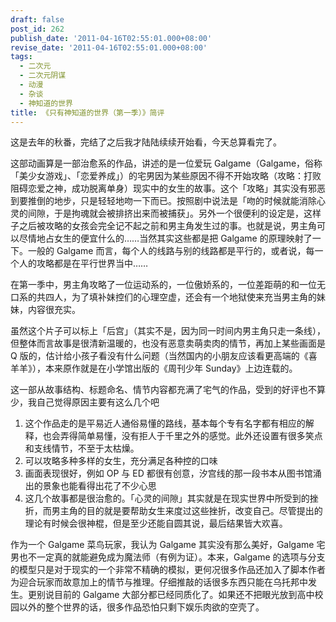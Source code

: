 ```yaml
---
draft: false
post_id: 262
publish_date: '2011-04-16T02:55:01.000+08:00'
revise_date: '2011-04-16T02:55:01.000+08:00'
tags:
  - 二次元
  - 二次元阴谋
  - 动漫
  - 杂谈
  - 神知道的世界
title: 《只有神知道的世界（第一季）》简评
---
```


这是去年的秋番，完结了之后我才陆陆续续开始看，今天总算看完了。

这部动画算是一部治愈系的作品，讲述的是一位爱玩 Galgame（Galgame，俗称「美少女游戏」、「恋爱养成」）的宅男因为某些原因不得不开始攻略（攻略：打败阻碍恋爱之神，成功脱离单身）现实中的女生的故事。这个「攻略」其实没有邪恶到要推倒的地步，只是轻轻地吻一下而已。按照剧中说法是「吻的时候就能消除心灵的间隙，于是拘魂就会被排挤出来而被捕获」。另外一个很便利的设定是，这样子之后被攻略的女孩会完全记不起之前和男主角发生过的事。也就是说，男主角可以尽情地占女生的便宜什么的……当然其实这些都是把 Galgame 的原理映射了一下。一般的 Galgame 而言，每个人的线路与别的线路都是平行的，或者说，每一个人的攻略都是在平行世界当中……

在第一季中，男主角攻略了一位运动系的，一位傲娇系的，一位差距萌的和一位无口系的共四人，为了填补妹控们的心理空虚，还会有一个地狱使来充当男主角的妹妹，内容很充实。

虽然这个片子可以标上「后宫」（其实不是，因为同一时间内男主角只走一条线），但整体而言故事是很清新温暖的，也没有恶意卖萌卖肉的情节，再加上某些画面是 Q 版的，估计给小孩子看没有什么问题（当然国内的小朋友应该看更高端的《喜羊羊》），本来原作就是在小学馆出版的《周刊少年 Sunday》上边连载的。

这一部从故事结构、标题命名、情节内容都充满了宅气的作品，受到的好评也不算少，我自己觉得原因主要有这么几个吧

1. 这个作品走的是平易近人通俗易懂的路线，基本每个专有名字都有相应的解释，也会弄得简单易懂，没有拒人于千里之外的感觉。此外还设置有很多笑点和支线情节，不至于太枯燥。
2. 可以攻略多种多样的女生，充分满足各种控的口味
3. 画面表现很好，例如 OP 与 ED 都很有创意，汐宫线的那一段书本从图书馆涌出的景象也能看得出花了不少心思
4. 这几个故事都是很治愈的。「心灵的间隙」其实就是在现实世界中所受到的挫折，而男主角的目的就是要帮助女生来度过这些挫折，改变自己。尽管提出的理论有时候会很神棍，但是至少还能自圆其说，最后结果皆大欢喜。

作为一个 Galgame 菜鸟玩家，我认为 Galgame 其实没有那么美好，Galgame 宅男也不一定真的就能避免成为魔法师（有例为证）。本来，Galgame 的选项与分支的模型只是对于现实的一个非常不精确的模拟，更何况很多作品还加入了脚本作者为迎合玩家而故意加上的情节与推理。仔细推敲的话很多东西只能在乌托邦中发生。更别说目前的 Galgame 大部分都已经同质化了。如果还不把眼光放到高中校园以外的整个世界的话，很多作品恐怕只剩下娱乐肉欲的空壳了。
